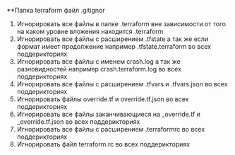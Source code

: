 **Папка terraform файл .gitignor
1. Игнорировать все файлы в папке .terraform вне зависимости от того на каком уровне вложения находится .terraform
2. Игнорировать все файлы с расширением .tfstate а так же если формат имеет продолжение например .tfstate.terraform во всех поддерикториях
3. Игнорировать все файлы с именем crash.log а так же разновидностей например crash.terraform.log во всех поддерикториях
4. Игнорировать все файлы с расширением .tfvars и .tfvars.json во всех поддерикториях
5. Игнорировать файлы override.tf и override.tf.json во всех поддерикториях
6. Игнорировать все файлы заканчивающиеся на _override.tf и _override.tf.json во всех поддерикториях
7. Игнорировать все файлы с расширением .terraformrc во всех поддерикториях
8. Игнорировать файл terraform.rc во всех поддерикториях